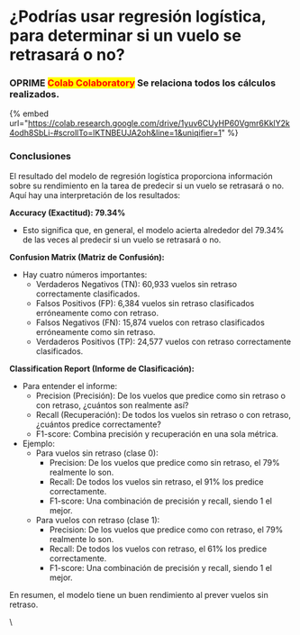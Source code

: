 # ¿Podrías usar regresión logística, para determinar si un vuelo se retrasará o no?

### OPRIME <mark style="color:red;">**Colab Colaboratory**</mark> Se relaciona todos los cálculos realizados.

{% embed url="https://colab.research.google.com/drive/1yuv6CUyHP60Vgmr6KklY2k4odh8SbLi-#scrollTo=lKTNBEUJA2oh&line=1&uniqifier=1" %}

### Conclusiones

El resultado del modelo de regresión logística proporciona información sobre su rendimiento en la tarea de predecir si un vuelo se retrasará o no. Aquí hay una interpretación de los resultados:

**Accuracy (Exactitud): 79.34%**

* Esto significa que, en general, el modelo acierta alrededor del 79.34% de las veces al predecir si un vuelo se retrasará o no.

**Confusion Matrix (Matriz de Confusión):**

* Hay cuatro números importantes:
  * Verdaderos Negativos (TN): 60,933 vuelos sin retraso correctamente clasificados.
  * Falsos Positivos (FP): 6,384 vuelos sin retraso clasificados erróneamente como con retraso.
  * Falsos Negativos (FN): 15,874 vuelos con retraso clasificados erróneamente como sin retraso.
  * Verdaderos Positivos (TP): 24,577 vuelos con retraso correctamente clasificados.

**Classification Report (Informe de Clasificación):**

* Para entender el informe:
  * Precision (Precisión): De los vuelos que predice como sin retraso o con retraso, ¿cuántos son realmente así?
  * Recall (Recuperación): De todos los vuelos sin retraso o con retraso, ¿cuántos predice correctamente?
  * F1-score: Combina precisión y recuperación en una sola métrica.
* Ejemplo:
  * Para vuelos sin retraso (clase 0):
    * Precision: De los vuelos que predice como sin retraso, el 79% realmente lo son.
    * Recall: De todos los vuelos sin retraso, el 91% los predice correctamente.
    * F1-score: Una combinación de precisión y recall, siendo 1 el mejor.
  * Para vuelos con retraso (clase 1):
    * Precision: De los vuelos que predice como con retraso, el 79% realmente lo son.
    * Recall: De todos los vuelos con retraso, el 61% los predice correctamente.
    * F1-score: Una combinación de precisión y recall, siendo 1 el mejor.

En resumen, el modelo tiene un buen rendimiento al prever vuelos sin retraso.

\
